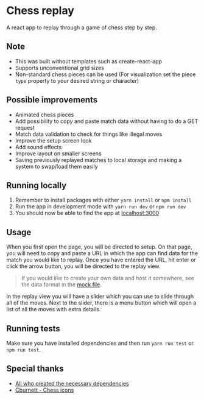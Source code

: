 # Chess replay

A react app to replay through a game of chess step by step.

## Note

- This was built without templates such as create-react-app
- Supports unconventional grid sizes
- Non-standard chess pieces can be used (For visualization set the piece `type` property to your desired string or character)

## Possible improvements

- Animated chess pieces
- Add possibility to copy and paste match data without having to do a GET request
- Match data validation to check for things like illegal moves
- Improve the setup screen look
- Add sound effects
- Improve layout on smaller screens
- Saving previously replayed matches to local storage and making a system to swap/load them easily

## Running locally

1. Remember to install packages with either `yarn install` or `npm install`
2. Run the app in development mode with `yarn run dev` or `npm run dev`
3. You should now be able to find the app at [localhost:3000](http://localhost:3000)

## Usage

When you first open the page, you will be directed to setup. On that page, you will need to copy and paste a URL in which the app can find data for the match you would like to replay. Once you have entered the URL, hit enter or click the arrow button, you will be directed to the replay view.

> If you would like to create your own data and host it somewhere, see the data format in the [mock file](./mock/italian-game-data.json).

In the replay view you will have a slider which you can use to slide through all of the moves. Next to the slider, there is a menu button which will open a list of all the moves with extra details.

## Running tests

Make sure you have installed dependencies and then run `yarn run test` or `npm run test`.

## Special thanks

- [All who created the necessary dependencies](./package.json)
- [Cburnett - Chess icons](https://en.wikipedia.org/wiki/User:Cburnett/GFDL_images/Chess)
